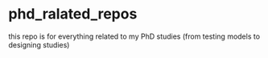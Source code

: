 # phd_ralated_repos
this repo is for everything related to my PhD studies (from testing models to designing studies)
